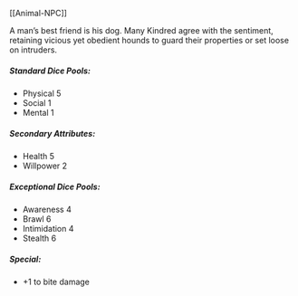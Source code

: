 [[Animal-NPC]]

A man’s best friend is his dog. Many Kindred agree with the sentiment, retaining vicious yet obedient hounds to guard their properties or set loose on intruders.
##### Standard Dice Pools:
* Physical 5
* Social 1
* Mental 1
##### Secondary Attributes: 
* Health 5
* Willpower 2
##### Exceptional Dice Pools:
* Awareness 4
* Brawl 6
* Intimidation 4
* Stealth 6
##### Special:
* +1 to bite damage